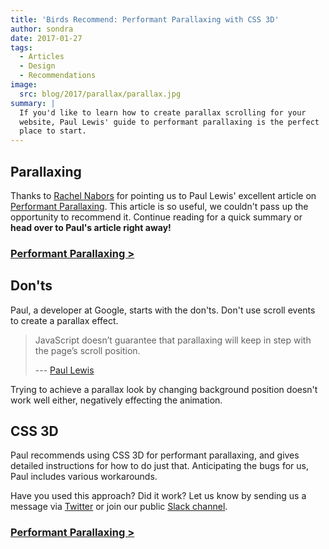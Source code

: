 ```yaml
---
title: 'Birds Recommend: Performant Parallaxing with CSS 3D'
author: sondra
date: 2017-01-27
tags:
  - Articles
  - Design
  - Recommendations
image:
  src: blog/2017/parallax/parallax.jpg
summary: |
  If you'd like to learn how to create parallax scrolling for your
  website, Paul Lewis' guide to performant parallaxing is the perfect
  place to start.
---
```


## Parallaxing

Thanks to [Rachel Nabors] for pointing us to Paul Lewis' excellent
article on [Performant Parallaxing]. This article is so useful, we
couldn't pass up the opportunity to recommend it. Continue reading for a
quick summary or **head over to Paul's article right away!**

  [Rachel Nabors]: http://rachelnabors.com/
  [Performant Parallaxing]: https://developers.google.com/web/updates/2016/12/performant-parallaxing

### [Performant Parallaxing &gt;]

  [Performant Parallaxing &gt;]: #performant-parallaxing-1

## Don'ts

Paul, a developer at Google, starts with the don'ts. Don't use scroll
events to create a parallax effect.

> JavaScript doesn’t guarantee that parallaxing will keep in step with
> the page’s scroll position.
>
> --- [Paul Lewis]

Trying to achieve a parallax look by changing background position
doesn't work well either, negatively effecting the animation.

  [Paul Lewis]: https://developers.google.com/web/updates/2016/12/performant-parallaxing

## CSS 3D

Paul recommends using CSS 3D for performant parallaxing, and gives
detailed instructions for how to do just that. Anticipating the bugs for
us, Paul includes various workarounds.

Have you used this approach? Did it work? Let us know by sending us a
message via [Twitter] or join our public [Slack channel].

  [Twitter]: https://twitter.com/oddbird
  [Slack channel]: http://friends.oddbird.net/

### [Performant Parallaxing &gt;]

  [Performant Parallaxing &gt;]: #performant-parallaxing-1
